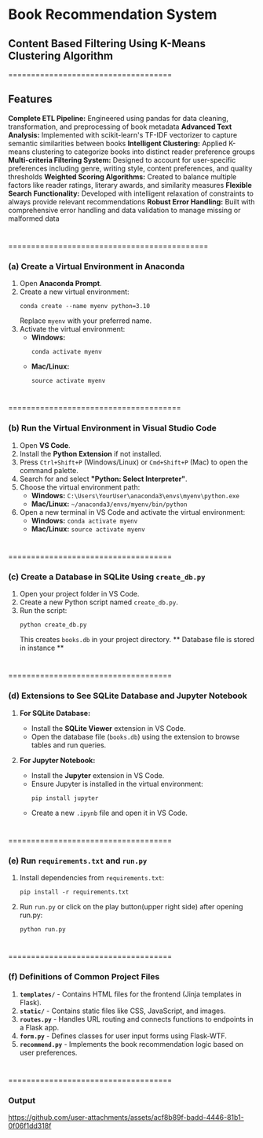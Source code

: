 # Book Recommendation System

## Content Based Filtering Using K-Means Clustering Algorithm
====================================

## Features

**Complete ETL Pipeline:** Engineered using pandas for data cleaning, transformation, and preprocessing of book metadata
**Advanced Text Analysis:** Implemented with scikit-learn's TF-IDF vectorizer to capture semantic similarities between books
**Intelligent Clustering:** Applied K-means clustering to categorize books into distinct reader preference groups
**Multi-criteria Filtering System:** Designed to account for user-specific preferences including genre, writing style, content preferences, and quality thresholds
**Weighted Scoring Algorithms:** Created to balance multiple factors like reader ratings, literary awards, and similarity measures
**Flexible Search Functionality:** Developed with intelligent relaxation of constraints to always provide relevant recommendations
**Robust Error Handling:** Built with comprehensive error handling and data validation to manage missing or malformed data

#
============================================
### (a) Create a Virtual Environment in Anaconda
1. Open **Anaconda Prompt**.
2. Create a new virtual environment:
   ```
   conda create --name myenv python=3.10
   ```
   Replace `myenv` with your preferred name.
3. Activate the virtual environment:
   - **Windows:**
     ```
     conda activate myenv
     ```
   - **Mac/Linux:**
     ```
     source activate myenv
     ```
#
======================================
### (b) Run the Virtual Environment in Visual Studio Code
1. Open **VS Code**.
2. Install the **Python Extension** if not installed.
3. Press `Ctrl+Shift+P` (Windows/Linux) or `Cmd+Shift+P` (Mac) to open the command palette.
4. Search for and select **"Python: Select Interpreter"**.
5. Choose the virtual environment path:
   - **Windows:** `C:\Users\YourUser\anaconda3\envs\myenv\python.exe`
   - **Mac/Linux:** `~/anaconda3/envs/myenv/bin/python`
6. Open a new terminal in VS Code and activate the virtual environment:
   - **Windows:** `conda activate myenv`
   - **Mac/Linux:** `source activate myenv`
#
====================================

### (c) Create a Database in SQLite Using `create_db.py`
1. Open your project folder in VS Code.
2. Create a new Python script named `create_db.py`.
3. Run the script:
   ```
   python create_db.py
   ```
   This creates `books.db` in your project directory.
** Database file is stored in instance **

#
====================================

### (d) Extensions to See SQLite Database and Jupyter Notebook
1. **For SQLite Database:**
   - Install the **SQLite Viewer** extension in VS Code.
   - Open the database file (`books.db`) using the extension to browse tables and run queries.

2. **For Jupyter Notebook:**
   - Install the **Jupyter** extension in VS Code.
   - Ensure Jupyter is installed in the virtual environment:
     ```
     pip install jupyter
     ```
   - Create a new `.ipynb` file and open it in VS Code.

#
====================================

### (e) Run `requirements.txt` and `run.py`
1. Install dependencies from `requirements.txt`:
   ```
   pip install -r requirements.txt
   ```
2. Run `run.py` or click on the play button(upper right side) after opening run.py:
   ```
   python run.py
   ```

#
====================================

### (f) Definitions of Common Project Files
1. **`templates/`** - Contains HTML files for the frontend (Jinja templates in Flask).
2. **`static/`** - Contains static files like CSS, JavaScript, and images.
3. **`routes.py`** - Handles URL routing and connects functions to endpoints in a Flask app.
4. **`form.py`** - Defines classes for user input forms using Flask-WTF.
5. **`recommend.py`** - Implements the book recommendation logic based on user preferences.

#
====================================

### Output



https://github.com/user-attachments/assets/acf8b89f-badd-4446-81b1-0f06f1dd318f


